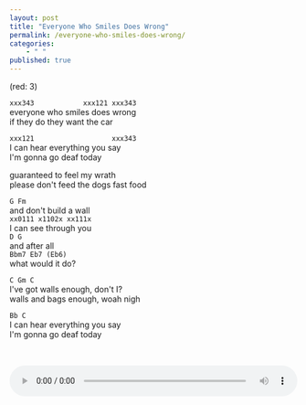 ```yaml
---
layout: post
title: "Everyone Who Smiles Does Wrong"
permalink: /everyone-who-smiles-does-wrong/
categories: 
    - " "
published: true
---
```


(red: 3)

`xxx343            xxx121 xxx343`  
everyone who smiles does wrong  
if they do they want the car  
  
`xxx121                   xxx343`  
I can hear everything you say  
I'm gonna go deaf today  
  
guaranteed to feel my wrath  
please don't feed the dogs fast food  

`G Fm`   
and don't build a wall  
`xx0111 x1102x xx111x`  
I can see through you  
`D G`  
and after all  
`Bbm7 Eb7 (Eb6)`  
what would it do?  

`C Gm C`  
I've got walls enough, don't I?  
walls and bags enough, woah nigh  

`Bb C`  
I can hear everything you say  
I'm gonna go deaf today  

<audio controls style="width:100%;margin:2rem auto 0;">
  <source src="../assets/audio/Everyone Who Smiles Does Wrong.mp3" type="audio/mpeg">
Your browser does not support the audio element.
</audio>